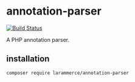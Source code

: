 # annotation-parser

[![Build Status](https://travis-ci.org/larammerce/annotation-parser.svg?branch=master)](https://travis-ci.org/larammerce/annotation-parser)

A PHP annotation parser.

## installation
```bash
composer require larammerce/annotation-parser 
```